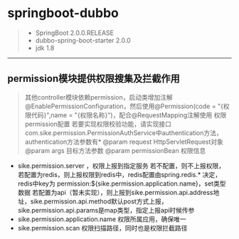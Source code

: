 # springboot-dubbo
> - SpringBoot 2.0.0.RELEASE
> - dubbo-spring-boot-starter 2.0.0
> - jdk 1.8

-----

## permission模块提供权限搜集及拦截作用
> 其他controller模块依赖permission，启动类增加注解@EnablePermissionConfiguration，然后使用@Permission(code = "{权限代码}",name = "{权限名称}")，配合@RequestMapping注解使用
> 权限permission配置
>   若要实现权限校验功能，请实现接口 com.sike.permission.PermissionAuthService中authentication方法，
>   authentication方法参数有*
>       @param request HttpServletRequest对象
>       @param args 目标方法参数
>       @param permissionBean 权限信息
  -   sike.permission.server ，权限上报到指定服务
   若不配置，则不上报权限，
   若配置为redis，则上报权限到redis中，redis配置由spring.redis.* 决定，redis中key为 permission:${sike.permission.application.name}，set类型数据
   若配置为api（暂未实现），则上报到sike.permission.api.address地址，sike.permission.api.method默认post方式上报，sike.permission.api.params是map类型，指定上报api时候传参
  -   sike.permission.application.name 权限所属应用，确保唯一
  -   sike.permission.scan 权限扫描路径，同时也是权限拦截路径
